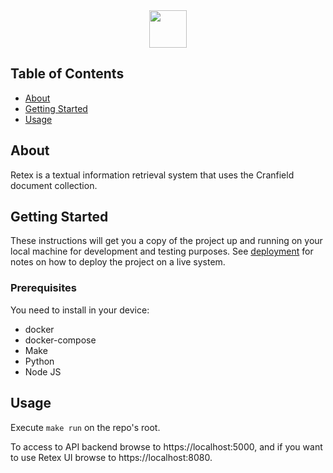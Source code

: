 <div align="center">

<img src="https://ik.imagekit.io/atpariel/retex_VzEEdDJqDq_.png" height="60"/>

</div>

## Table of Contents

- [About](#about)
- [Getting Started](#getting_started)
- [Usage](#usage)

## About <a name = "about"></a>

Retex is a textual information retrieval system that uses the Cranfield document collection.

## Getting Started <a name = "getting_started"></a>

These instructions will get you a copy of the project up and running on your local machine for development and testing purposes. See [deployment](#deployment) for notes on how to deploy the project on a live system.

### Prerequisites

You need to install in your device:

- docker
- docker-compose
- Make
- Python
- Node JS

## Usage <a name = "usage"></a>

Execute `make run` on the repo's root. 

To access to API backend browse to https://localhost:5000, and if you want to use Retex UI browse to https://localhost:8080.
